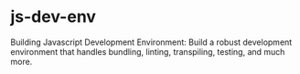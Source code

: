 # js-dev-env
Building Javascript Development Environment: Build a robust development environment that handles bundling, linting, transpiling, testing, and much more.
